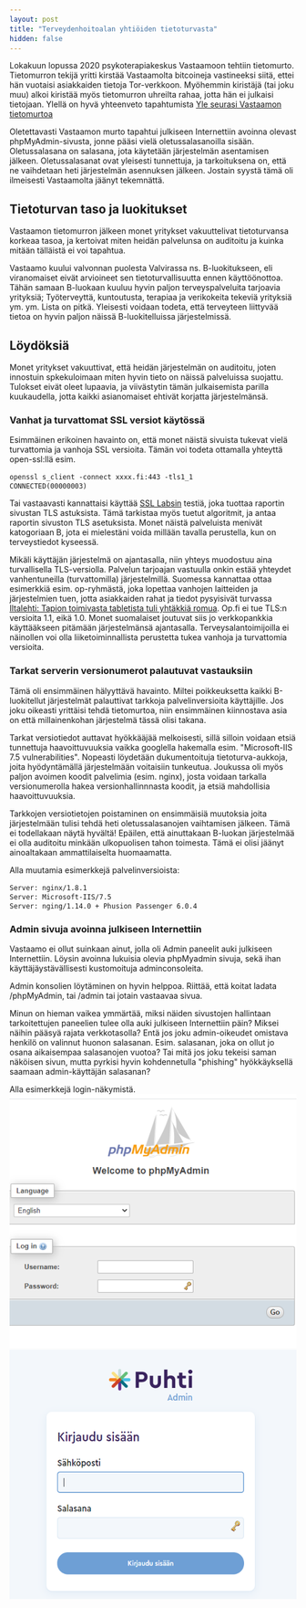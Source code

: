 ```yaml
---
layout: post
title: "Terveydenhoitoalan yhtiöiden tietoturvasta"
hidden: false
---
```

Lokakuun lopussa 2020 psykoterapiakeskus Vastaamoon tehtiin tietomurto. Tietomurron tekijä yritti kirstää Vastaamolta bitcoineja vastineeksi siitä, ettei hän vuotaisi asiakkaiden tietoja Tor-verkkoon. Myöhemmin kiristäjä (tai joku muu) alkoi kiristää myös tietomurron uhreilta rahaa, jotta hän ei julkaisi tietojaan. Ylellä on hyvä yhteenveto tapahtumista [Yle seurasi Vastaamon tietomurtoa](https://yle.fi/uutiset/3-11612399)

Oletettavasti Vastaamon murto tapahtui julkiseen Internettiin avoinna olevast phpMyAdmin-sivusta, jonne pääsi vielä oletussalasanoilla sisään. Oletussalasana on salasana, jota käytetään järjestelmän asentamisen jälkeen. Oletussalasanat ovat yleisesti tunnettuja, ja tarkoituksena on, että ne vaihdetaan heti järjestelmän asennuksen jälkeen. Jostain syystä tämä oli ilmeisesti Vastaamolta jäänyt tekemnättä.

<!--more-->

## Tietoturvan taso ja luokitukset

Vastaamon tietomurron jälkeen monet yritykset vakuuttelivat tietoturvansa korkeaa tasoa, ja kertoivat miten heidän palvelunsa on auditoitu ja kuinka mitään tälläistä ei voi tapahtua. 

Vastaamo kuului valvonnan puolesta Valvirassa ns. B-luokitukseen, eli viranomaiset eivät arvioineet sen tietoturvallisuutta ennen käyttöönottoa. Tähän samaan B-luokaan kuuluu hyvin paljon terveyspalveluita tarjoavia yrityksiä; Työterveyttä, kuntoutusta, terapiaa ja verikokeita tekeviä yrityksiä ym. ym. Lista on pitkä. Yleisesti voidaan todeta, että terveyteen liittyvää tietoa on hyvin paljon näissä B-luokitelluissa järjestelmissä.

## Löydöksiä

Monet yritykset vakuuttivat, että heidän järjestelmän on auditoitu, joten innostuin spkekuloimaan miten hyvin tieto on näissä palveluissa suojattu. Tulokset eivät oleet lupaavia, ja viivästytin tämän julkaisemista parilla kuukaudella, jotta kaikki asianomaiset ehtivät korjatta järjestelmänsä. 

### Vanhat ja turvattomat SSL versiot käytössä

Esimmäinen erikoinen havainto on, että monet näistä sivuista tukevat vielä turvattomia ja vanhoja SSL versioita. Tämän voi todeta ottamalla yhteyttä open-ssl:llä esim.
```
openssl s_client -connect xxxx.fi:443 -tls1_1
CONNECTED(00000003)
```

Tai vastaavasti kannattaisi käyttää [SSL Labsin](https://www.ssllabs.com/ssltest) testiä, joka tuottaa raportin sivustan TLS astuksista. Tämä tarkistaa myös tuetut algoritmit, ja antaa raportin sivuston TLS asetuksista. Monet näistä palveluista menivät katogoriaan B, jota ei mielestäni voida millään tavalla perustella, kun on terveystiedot kyseessä. 

Mikäli käyttäjän järjestelmä on ajantasalla, niin yhteys muodostuu aina turvallisella TLS-versiolla. Palvelun tarjoajan vastuulla onkin estää yhteydet vanhentuneilla (turvattomilla) järjestelmillä. Suomessa kannattaa ottaa esimerkkiä esim. op-ryhmästä, joka lopettaa vanhojen laitteiden ja järjestelmien tuen, jotta asiakkaiden rahat ja tiedot pysyisivät turvassa [Iltalehti: Tapion toimivasta tabletista tuli yhtäkkiä romua](https://www.iltalehti.fi/digiuutiset/a/06c25ed4-ba01-4ed3-9bc6-b86bf70cea1f). Op.fi ei tue TLS:n versioita 1.1, eikä 1.0. Monet suomalaiset joutuvat siis jo verkkopankkia käyttääkseen pitämään järjestelmänsä ajantasalla. Terveysalantoimijoilla ei näinollen voi olla liiketoiminnallista perustetta tukea vanhoja ja turvattomia versioita. 

### Tarkat serverin versionumerot palautuvat vastauksiin

Tämä oli ensimmäinen hälyyttävä havainto. Miltei poikkeuksetta kaikki B-luokitellut järjestelmät palauttivat tarkkoja palvelinversioita käyttäjille. Jos joku oikeasti yrittäisi tehdä tietomurtoa, niin ensimmäinen kiinnostava asia on että millainenkohan järjestelmä tässä olisi takana. 

Tarkat versiotiedot auttavat hyökkääjää melkoisesti, sillä silloin voidaan etsiä tunnettuja haavoittuvuuksia vaikka googlella hakemalla esim. "Microsoft-IIS 7.5 vulnerabilities". Nopeasti löydetään dukumentoituja tietoturva-aukkoja, joita hyödyntämällä järjestelmään voitaisiin tunkeutua. Joukussa oli myös paljon avoimen koodit palvelimia (esim. nginx), josta voidaan tarkalla versionumerolla hakea versionhallinnnasta koodit, ja etsiä mahdollisia haavoittuvuuksia.

Tarkkojen versiotietojen poistaminen on ensimmäisiä muutoksia joita järjestelmään tulisi tehdä heti oletussalasanojen vaihtamisen jälkeen. Tämä ei todellakaan näytä hyvältä! Epäilen, että ainuttakaan B-luokan järjestelmää ei olla auditoitu minkään ulkopuolisen tahon toimesta. Tämä ei olisi jäänyt ainoaltakaan ammattilaiselta huomaamatta.

Alla muutamia esimerkkejä palvelinversioista:
```
Server: nginx/1.8.1
Server: Microsoft-IIS/7.5
Server: nging/1.14.0 + Phusion Passenger 6.0.4
```

### Admin sivuja avoinna julkiseen Internettiin

Vastaamo ei ollut suinkaan ainut, jolla oli Admin paneelit auki julkiseen Internettiin. Löysin avoinna lukuisia olevia phpMyadmin sivuja, sekä ihan käyttäjäystävällisesti kustomoituja adminconsoleita. 

Admin konsolien löytäminen on hyvin helppoa. Riittää, että koitat ladata /phpMyAdmin, tai /admin tai jotain vastaavaa sivua. 

Minun on hieman vaikea ymmärtää, miksi näiden sivustojen hallintaan tarkoitettujen paneelien tulee olla auki julkiseen Internettiin päin? Miksei näihin pääsyä rajata verkkotasolla? Entä jos joku admin-oikeudet omistava henkilö on valinnut huonon salasanan. Esim. salasanan, joka on ollut jo osana aikaisempaa salasanojen vuotoa? Tai mitä jos joku tekeisi saman näköisen sivun, mutta pyrkisi hyvin kohdennetulla "phishing" hyökkäyksellä saamaan admin-käyttäjän salasanan? 

Alla esimerkkejä login-näkymistä. 
![phpmyadmin](/public/images/phpmyadmin.png "phpmyadmin")
![puhtiadmin](/public/images/omapuhti_admin.png "puhti adminconsole")